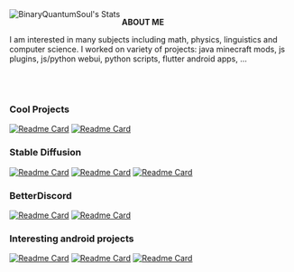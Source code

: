 <img alt="BinaryQuantumSoul's Stats" align="left" src="https://github-readme-stats.vercel.app/api?username=BinaryQuantumSoul&theme=algolia&show_icons=true&hide_border=false&count_private=false">

**ABOUT ME**

I am interested in many subjects including math, physics, linguistics and computer science. I worked on variety of projects: java minecraft mods, js plugins, js/python webui, python scripts, flutter android apps, ...

<br />
<br />

### Cool Projects
[![Readme Card](https://github-readme-stats.vercel.app/api/pin/?username=BinaryQuantumSoul&repo=BinaryMod&theme=merko&border_color=a7cd00)](https://github.com/BinaryQuantumSoul/BinaryMod) 
[![Readme Card](https://github-readme-stats.vercel.app/api/pin/?username=BinaryQuantumSoul&repo=nautilus-pdf-combine&theme=merko&border_color=a7cd00)](https://github.com/BinaryQuantumSoul/nautilus-pdf-combine)

### Stable Diffusion
[![Readme Card](https://github-readme-stats.vercel.app/api/pin/?username=vladmandic&repo=automatic&theme=aura&border_color=9e74f9)](https://github.com/vladmandic/automatic)
[![Readme Card](https://github-readme-stats.vercel.app/api/pin/?username=BinaryQuantumSoul&repo=sdnext-modernui&theme=aura&border_color=9e74f9)](https://github.com/BinaryQuantumSoul/sdnext-modernui) 
[![Readme Card](https://github-readme-stats.vercel.app/api/pin/?username=BinaryQuantumSoul&repo=sdnext-remote&theme=aura&border_color=9e74f9)](https://github.com/BinaryQuantumSoul/sdnext-remote) 

### BetterDiscord
[![Readme Card](https://github-readme-stats.vercel.app/api/pin/?username=BinaryQuantumSoul&repo=discord-better-messages&theme=dark&border_color=ffffffe&bg_color=5165f6)](https://github.com/BinaryQuantumSoul/discord-better-messages)
[![Readme Card](https://github-readme-stats.vercel.app/api/pin/?username=BinaryQuantumSoul&repo=discord-latex&theme=dark&border_color=ffffffe&bg_color=5165f6)](https://github.com/BinaryQuantumSoul/discord-latex)

### Interesting android projects
[![Readme Card](https://github-readme-stats.vercel.app/api/pin/?username=BinaryQuantumSoul&repo=esde_android_apps&theme=onedark&border_color=e4bf7a)](https://github.com/BinaryQuantumSoul/esde_android_apps) 
[![Readme Card](https://github-readme-stats.vercel.app/api/pin/?username=BinaryQuantumSoul&repo=esde-vita3k&theme=onedark&border_color=e4bf7a)](https://github.com/BinaryQuantumSoul/esde-vita3k) 
[![Readme Card](https://github-readme-stats.vercel.app/api/pin/?username=Genymobile&repo=scrcpy&theme=onedark&border_color=e4bf7a)](https://github.com/Genymobile/scrcpy) 
